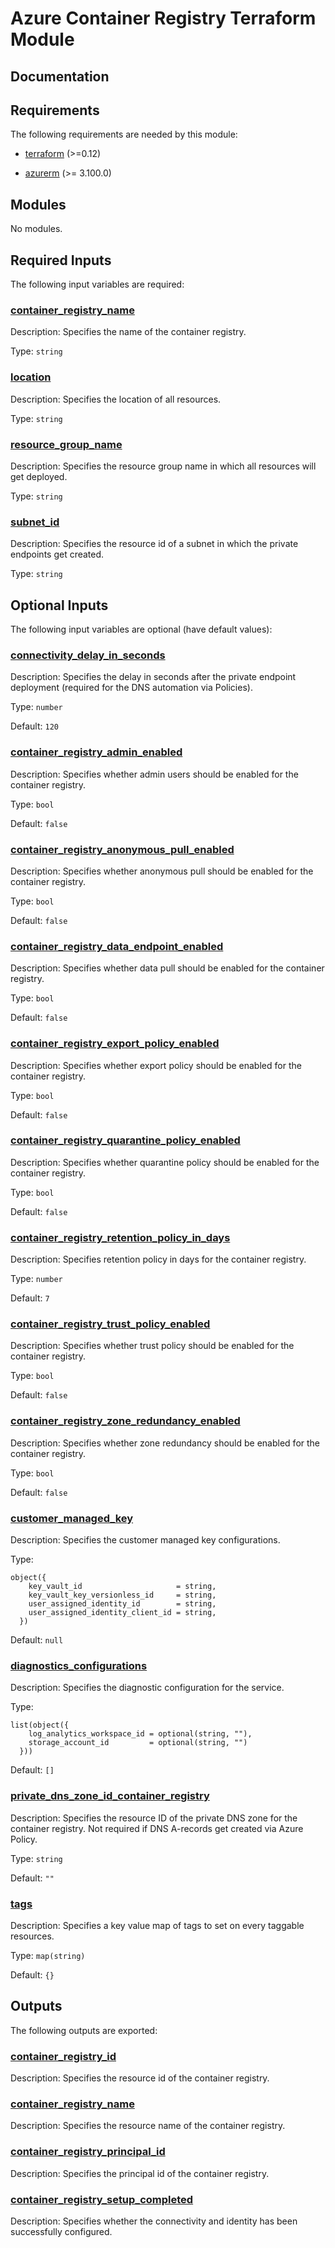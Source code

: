 <!-- BEGIN_TF_DOCS -->
# Azure Container Registry Terraform Module

## Documentation
<!-- markdownlint-disable MD033 -->

## Requirements

The following requirements are needed by this module:

- <a name="requirement_terraform"></a> [terraform](#requirement\_terraform) (>=0.12)

- <a name="requirement_azurerm"></a> [azurerm](#requirement\_azurerm) (>= 3.100.0)

## Modules

No modules.

<!-- markdownlint-disable MD013 -->
<!-- markdownlint-disable MD034 -->
## Required Inputs

The following input variables are required:

### <a name="input_container_registry_name"></a> [container\_registry\_name](#input\_container\_registry\_name)

Description: Specifies the name of the container registry.

Type: `string`

### <a name="input_location"></a> [location](#input\_location)

Description: Specifies the location of all resources.

Type: `string`

### <a name="input_resource_group_name"></a> [resource\_group\_name](#input\_resource\_group\_name)

Description: Specifies the resource group name in which all resources will get deployed.

Type: `string`

### <a name="input_subnet_id"></a> [subnet\_id](#input\_subnet\_id)

Description: Specifies the resource id of a subnet in which the private endpoints get created.

Type: `string`

## Optional Inputs

The following input variables are optional (have default values):

### <a name="input_connectivity_delay_in_seconds"></a> [connectivity\_delay\_in\_seconds](#input\_connectivity\_delay\_in\_seconds)

Description: Specifies the delay in seconds after the private endpoint deployment (required for the DNS automation via Policies).

Type: `number`

Default: `120`

### <a name="input_container_registry_admin_enabled"></a> [container\_registry\_admin\_enabled](#input\_container\_registry\_admin\_enabled)

Description: Specifies whether admin users should be enabled for the container registry.

Type: `bool`

Default: `false`

### <a name="input_container_registry_anonymous_pull_enabled"></a> [container\_registry\_anonymous\_pull\_enabled](#input\_container\_registry\_anonymous\_pull\_enabled)

Description: Specifies whether anonymous pull should be enabled for the container registry.

Type: `bool`

Default: `false`

### <a name="input_container_registry_data_endpoint_enabled"></a> [container\_registry\_data\_endpoint\_enabled](#input\_container\_registry\_data\_endpoint\_enabled)

Description: Specifies whether data pull should be enabled for the container registry.

Type: `bool`

Default: `false`

### <a name="input_container_registry_export_policy_enabled"></a> [container\_registry\_export\_policy\_enabled](#input\_container\_registry\_export\_policy\_enabled)

Description: Specifies whether export policy should be enabled for the container registry.

Type: `bool`

Default: `false`

### <a name="input_container_registry_quarantine_policy_enabled"></a> [container\_registry\_quarantine\_policy\_enabled](#input\_container\_registry\_quarantine\_policy\_enabled)

Description: Specifies whether quarantine policy should be enabled for the container registry.

Type: `bool`

Default: `false`

### <a name="input_container_registry_retention_policy_in_days"></a> [container\_registry\_retention\_policy\_in\_days](#input\_container\_registry\_retention\_policy\_in\_days)

Description: Specifies retention policy in days for the container registry.

Type: `number`

Default: `7`

### <a name="input_container_registry_trust_policy_enabled"></a> [container\_registry\_trust\_policy\_enabled](#input\_container\_registry\_trust\_policy\_enabled)

Description: Specifies whether trust policy should be enabled for the container registry.

Type: `bool`

Default: `false`

### <a name="input_container_registry_zone_redundancy_enabled"></a> [container\_registry\_zone\_redundancy\_enabled](#input\_container\_registry\_zone\_redundancy\_enabled)

Description: Specifies whether zone redundancy should be enabled for the container registry.

Type: `bool`

Default: `false`

### <a name="input_customer_managed_key"></a> [customer\_managed\_key](#input\_customer\_managed\_key)

Description: Specifies the customer managed key configurations.

Type:

```hcl
object({
    key_vault_id                     = string,
    key_vault_key_versionless_id     = string,
    user_assigned_identity_id        = string,
    user_assigned_identity_client_id = string,
  })
```

Default: `null`

### <a name="input_diagnostics_configurations"></a> [diagnostics\_configurations](#input\_diagnostics\_configurations)

Description: Specifies the diagnostic configuration for the service.

Type:

```hcl
list(object({
    log_analytics_workspace_id = optional(string, ""),
    storage_account_id         = optional(string, "")
  }))
```

Default: `[]`

### <a name="input_private_dns_zone_id_container_registry"></a> [private\_dns\_zone\_id\_container\_registry](#input\_private\_dns\_zone\_id\_container\_registry)

Description: Specifies the resource ID of the private DNS zone for the container registry. Not required if DNS A-records get created via Azure Policy.

Type: `string`

Default: `""`

### <a name="input_tags"></a> [tags](#input\_tags)

Description: Specifies a key value map of tags to set on every taggable resources.

Type: `map(string)`

Default: `{}`

## Outputs

The following outputs are exported:

### <a name="output_container_registry_id"></a> [container\_registry\_id](#output\_container\_registry\_id)

Description: Specifies the resource id of the container registry.

### <a name="output_container_registry_name"></a> [container\_registry\_name](#output\_container\_registry\_name)

Description: Specifies the resource name of the container registry.

### <a name="output_container_registry_principal_id"></a> [container\_registry\_principal\_id](#output\_container\_registry\_principal\_id)

Description: Specifies the principal id of the container registry.

### <a name="output_container_registry_setup_completed"></a> [container\_registry\_setup\_completed](#output\_container\_registry\_setup\_completed)

Description: Specifies whether the connectivity and identity has been successfully configured.

<!-- markdownlint-enable -->

<!-- END_TF_DOCS -->